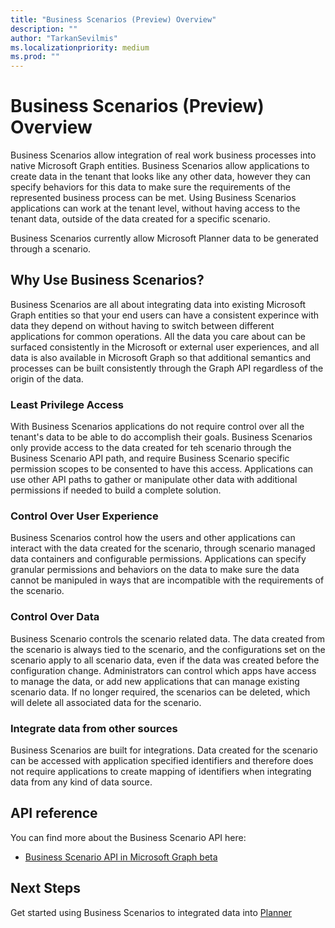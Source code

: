 ```yaml
---
title: "Business Scenarios (Preview) Overview"
description: ""
author: "TarkanSevilmis"
ms.localizationpriority: medium
ms.prod: ""
---
```


# Business Scenarios (Preview) Overview

Business Scenarios allow integration of real work business processes into native Microsoft Graph entities. Business Scenarios allow applications to create data in the tenant that looks like any other data, however they can specify behaviors for this data to make sure the requirements of the represented business process can be met. Using Business Scenarios applications can work at the tenant level, without having access to the tenant data, outside of the data created for a specific scenario.

Business Scenarios currently allow Microsoft Planner data to be generated through a scenario.

## Why Use Business Scenarios?

Business Scenarios are all about integrating data into existing Microsoft Graph entities so that your end users can have a consistent experince with data they depend on without having to switch between different applications for common operations. All the data you care about can be surfaced consistently in the Microsoft or external user experiences, and all data is also available in Microsoft Graph so that additional semantics and processes can be built consistently through the Graph API regardless of the origin of the data.

### Least Privilege Access

With Business Scenarios applications do not require control over all the tenant's data to be able to do accomplish their goals. Business Scenarios only provide access to the data created for teh scenario through the Business Scenario API path, and require Business Scenario specific permission scopes to be consented to have this access. Applications can use other API paths to gather or manipulate other data with additional permissions if needed to build a complete solution.

### Control Over User Experience

Business Scenarios control how the users and other applications can interact with the data created for the scenario, through scenario managed data containers and configurable permissions. Applications can specify granular permissions and behaviors on the data to make sure the data cannot be manipuled in ways that are incompatible with the requirements of the scenario.

### Control Over Data

Business Scenario controls the scenario related data. The data created from the scenario is always tied to the scenario, and the configurations set on the scenario apply to all scenario data, even if the data was created before the configuration change. Administrators can control which apps have access to manage the data, or add new applications that can manage existing scenario data. If no longer required, the scenarios can be deleted, which will delete all associated data for the scenario.

### Integrate data from other sources

Business Scenarios are built for integrations. Data created for the scenario can be accessed with application specified identifiers and therefore does not require applications to create mapping of identifiers when integrating data from any kind of data source.

## API reference

You can find more about the Business Scenario API here:

* [Business Scenario API in Microsoft Graph beta](/graph/api/resources/businessscenario-overview)

## Next Steps

Get started using Business Scenarios to integrated data into [Planner](/graph/api/resources/businessscenario-planner-overview)
